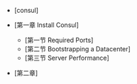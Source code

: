 * [consul]

* [第一章 Install Consul]
  * [第一节 Required Ports]
  * [第二节 Bootstrapping a Datacenter]
  * [第三节 Server Performance]
* [第二章]
  
